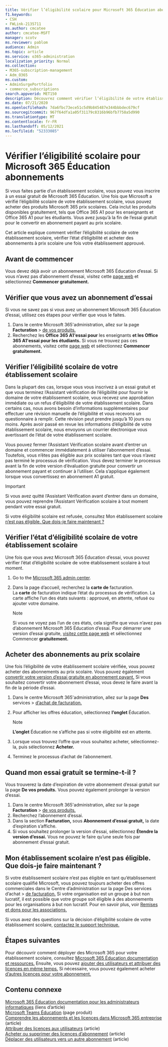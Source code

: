 ```yaml
---
title: Vérifier l’éligibilité scolaire pour Microsoft 365 Éducation abonnements
f1.keywords:
- CSH
- FWLink-2135711
ms.author: cmcatee
author: cmcatee-MSFT
manager: scotv
ms.reviewer: pablom
audience: Admin
ms.topic: article
ms.service: o365-administration
localization_priority: Normal
ms.collection:
- M365-subscription-management
- Adm_O365
ms.custom:
- AdminSurgePortfolio
- commerce_subscriptions
search.appverid: MET150
description: Découvrez comment vérifier l’éligibilité de votre établissement Microsoft 365 Éducation tarifs scolaires.
ms.date: 07/21/2020
ms.openlocfilehash: 7da6fbc73ece51c5d9b845487e344bbbdec679cf
ms.sourcegitcommit: 967f64dfa1a05f31179c8316b96bfb7758a5d990
ms.translationtype: MT
ms.contentlocale: fr-FR
ms.lasthandoff: 05/12/2021
ms.locfileid: "52333085"
---
```

# <a name="verify-academic-eligibility-for-microsoft-365-education-subscriptions"></a>Vérifier l’éligibilité scolaire pour Microsoft 365 Éducation abonnements

Si vous faites partie d’un établissement scolaire, vous pouvez vous inscrire à un essai gratuit de Microsoft 365 Éducation. Une fois que Microsoft a vérifié l’éligibilité scolaire de votre établissement scolaire, vous pouvez acheter des produits Microsoft 365 prix scolaires. Cela inclut les produits disponibles gratuitement, tels que Office 365 A1 pour les enseignants et Office 365 A1 pour les étudiants. Vous avez jusqu’à la fin de l’essai gratuit pour le convertir en abonnement payant au prix scolaire.

Cet article explique comment vérifier l’éligibilité scolaire de votre établissement scolaire, vérifier l’état d’éligibilité et acheter des abonnements à prix scolaire une fois votre établissement approuvé.

## <a name="before-you-begin"></a>Avant de commencer

Vous devez déjà avoir un abonnement Microsoft 365 Éducation d’essai. Si vous n’avez pas d’abonnement d’essai, visitez cette [page web](https://www.microsoft.com/microsoft-365/academic/compare-office-365-education-plans?activetab=tab%3aprimaryr1) et sélectionnez **Commencer gratuitement.**

## <a name="verify-that-you-have-a-trial-subscription"></a>Vérifier que vous avez un abonnement d’essai

Si vous ne savez pas si vous avez un abonnement Microsoft 365 Éducation d’essai, utilisez ces étapes pour vérifier que vous le faites.

1. Dans le centre Microsoft 365'administration, allez sur la page **Facturation** \> <a href="https://go.microsoft.com/fwlink/p/?linkid=842054" target="_blank">de vos produits.</a>
2. Recherchez les **Office 365 A1'essai pour** les enseignants **et les Office 365 A1'essai pour les étudiants.** Si vous ne trouvez pas ces abonnements, visitez cette [page web](https://www.microsoft.com/microsoft-365/academic/compare-office-365-education-plans?activetab=tab%3aprimaryr1) et sélectionnez **Commencer gratuitement.**

## <a name="verify-your-schools-academic-eligibility"></a>Vérifier l’éligibilité scolaire de votre établissement scolaire

Dans la plupart des cas, lorsque vous vous inscrivez à un essai gratuit et que vous terminez l’Assistant vérification de l’éligibilité pour fournir le domaine de votre établissement scolaire, vous recevez une approbation immédiate ou un refus d’éligibilité de votre établissement scolaire. Dans certains cas, nous avons besoin d’informations supplémentaires pour effectuer une révision manuelle de l’éligibilité et vous recevons un questionnaire à remplir. Cette révision peut prendre jusqu’à 10 jours ou moins. Après avoir passé en revue les informations d’éligibilité de votre établissement scolaire, nous envoyons un courrier électronique vous avertissant de l’état de votre établissement scolaire.

Vous pouvez fermer l’Assistant Vérification scolaire avant d’entrer un domaine et commencer immédiatement à utiliser l’abonnement d’essai. Toutefois, vous n’êtes pas éligible aux prix scolaires tant que vous n’avez pas terminé le processus de vérification. Vous devez terminer le processus avant la fin de votre version d’évaluation gratuite pour convertir un abonnement payant et continuer à l’utiliser. Cela s’applique également lorsque vous convertissez en abonnement A1 gratuit.

> [!IMPORTANT]
> Si vous avez quitté l’Assistant Vérification avant [](https://go.microsoft.com/fwlink/p/?linkid=2135255) d’entrer dans un domaine, vous pouvez reprendre l’Assistant Vérification scolaire à tout moment pendant votre essai gratuit.

Si votre éligibilité scolaire est refusée, consultez Mon établissement scolaire [n’est pas éligible. Que dois-je faire maintenant ?](#my-school-isnt-eligible-what-do-i-do-now)

## <a name="check-the-status-of-your-schools-academic-eligibility"></a>Vérifier l’état d’éligibilité scolaire de votre établissement scolaire

Une fois que vous avez Microsoft 365 Éducation d’essai, vous pouvez vérifier l’état d’éligibilité scolaire de votre établissement scolaire à tout moment.

1. Go to the [Microsoft 365 admin center](https://go.microsoft.com/fwlink/p/?linkid=2024339).
2. Dans la page d’accueil, recherchez la **carte de** facturation.\
    La **carte** de facturation indique l’état du processus de vérification. La carte affiche l’un des états suivants : approuvé, en attente, refusé ou ajouter votre domaine.

    > [!NOTE]
    > Si vous ne voyez pas l’un de ces états, cela signifie que vous n’avez pas d’abonnement Microsoft 365 Éducation d’essai. Pour démarrer une version d’essai gratuite, [visitez cette page web](https://www.microsoft.com/microsoft-365/academic/compare-office-365-education-plans?activetab=tab%3aprimaryr1) et sélectionnez Commencer **gratuitement.**

## <a name="buy-subscriptions-at-academic-prices"></a>Acheter des abonnements au prix scolaire

Une fois l’éligibilité de votre établissement scolaire vérifiée, vous pouvez acheter des abonnements au prix scolaire. Vous pouvez également [convertir votre version d’essai gratuite en abonnement payant.](../try-or-buy-microsoft-365.md) Si vous souhaitez convertir votre abonnement d’essai, vous devez le faire avant la fin de la période d’essai.

1. Dans le centre Microsoft 365'administration, allez sur la page **Des** services \> <a href="https://go.microsoft.com/fwlink/p/?linkid=868433" target="_blank">d’achat de facturation.</a>
2. Pour afficher les offres éducation, sélectionnez **l’onglet** Éducation.

    > [!NOTE]
    > **L’onglet** Éducation ne s’affiche pas si votre éligibilité est en attente.

3. Lorsque vous trouvez l’offre que vous souhaitez acheter, sélectionnez-la, puis sélectionnez **Acheter.**
4. Terminez le processus d’achat de l’abonnement.

## <a name="when-does-my-free-trial-end"></a>Quand mon essai gratuit se termine-t-il ?

Vous trouverez la date d’expiration de votre abonnement d’essai gratuit sur la page **De vos produits.** Vous pouvez également prolonger la version d’essai.

1. Dans le centre Microsoft 365'administration, allez sur la page **Facturation** \> <a href="https://go.microsoft.com/fwlink/p/?linkid=842054" target="_blank">de vos produits.</a>
2. Recherchez l’abonnement d’essai.
3. Dans la section **Facturation,** sous **Abonnement d’essai gratuit,** la date d’expiration s’affiche.
4. Si vous souhaitez prolonger la version d’essai, sélectionnez **Étendre la version d’essai.** Vous ne pouvez le faire qu’une seule fois par abonnement d’essai gratuit.

## <a name="my-school-isnt-eligible-what-do-i-do-now"></a>Mon établissement scolaire n’est pas éligible. Que dois-je faire maintenant ?

Si votre établissement scolaire n’est pas éligible en tant qu’établissement scolaire  qualifié Microsoft, vous pouvez toujours acheter des offres commerciales dans le Centre d’administration sur la page Des services d’achat \> <a href="https://go.microsoft.com/fwlink/p/?linkid=868433" target="_blank">de facturation.</a> Si votre organisation est un groupe à but non lucratif, il est possible que votre groupe soit éligible à des abonnements pour les organisations à but non lucratif. Pour en savoir plus, voir [Remises et dons pour les associations.](https://www.microsoft.com/nonprofits/eligibility)

Si vous avez des questions sur la décision d’éligibilité scolaire de votre établissement scolaire, [contactez le support technique.](../../business-video/get-help-support.md)

## <a name="next-steps"></a>Étapes suivantes

Pour découvrir comment déployer des Microsoft 365 pour votre établissement scolaire, consultez [Microsoft 365 Éducation documentation et ressources.](/microsoft-365/education/deploy/) Ensuite, vous pouvez [ajouter des utilisateurs et attribuer des licences en même temps.](../../admin/add-users/add-users.md) Si nécessaire, vous pouvez également acheter [d’autres licences pour votre abonnement.](../licenses/buy-licenses.md)

## <a name="related-content"></a>Contenu connexe

[Microsoft 365 Éducation documentation pour les administrateurs informatiques](/education/itadmins) (liens d’article)\
[Microsoft Teams Éducation](https://microsoft.com/education/products/teams/default.aspx) (page produit)\
[Comprendre les abonnements et les licences dans Microsoft 365 entreprise](../licenses/subscriptions-and-licenses.md) (article)\
[Attribuer des licences aux utilisateurs](../../admin/manage/assign-licenses-to-users.md) (article)\
[Acheter ou supprimer des licences d’abonnement](../licenses/buy-licenses.md) (article)\
[Déplacer des utilisateurs vers un autre abonnement](move-users-different-subscription.md) (article)
